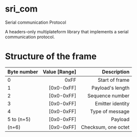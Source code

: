 # sri_com
Serial communication Protocol

A headers-only multiplateform library that implements a serial communication protocol.

# Structure of the frame

| Byte number | Value [Range] | Description |
| :------------- | -----------: | -----------: |
| 0 | 0xFF | Start of frame |
| 1 | [0x0-0xFF] | Payload's length |
| 2 | [0x0-0xFF] | Sequence number |
| 3 | [0x0-0xFF] | Emitter identity |
| 4 | [0x0-0xFF] | Type of message |
| 5 to (n+5) | [0x0-0xFF] | Payload |
| (n+6) | [0x0-0xFF] | Checksum, one octet |